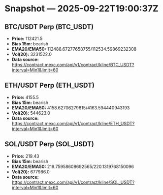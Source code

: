# Snapshot — 2025-09-22T19:00:37Z

## BTC/USDT Perp (BTC_USDT)
- **Price:** 112421.5
- **Bias 15m:** bearish
- **EMA20/EMA50:** 112488.67277658755/112534.59869232308
- **Vol(20):** 3231522.0
- **Data source:** https://contract.mexc.com/api/v1/contract/kline/BTC_USDT?interval=Min1&limit=60

## ETH/USDT Perp (ETH_USDT)
- **Price:** 4155.5
- **Bias 15m:** bearish
- **EMA20/EMA50:** 4158.62706279815/4163.594440943193
- **Vol(20):** 544623.0
- **Data source:** https://contract.mexc.com/api/v1/contract/kline/ETH_USDT?interval=Min1&limit=60

## SOL/USDT Perp (SOL_USDT)
- **Price:** 219.43
- **Bias 15m:** bearish
- **EMA20/EMA50:** 219.75958608692565/220.1319768150096
- **Vol(20):** 677986.0
- **Data source:** https://contract.mexc.com/api/v1/contract/kline/SOL_USDT?interval=Min1&limit=60
